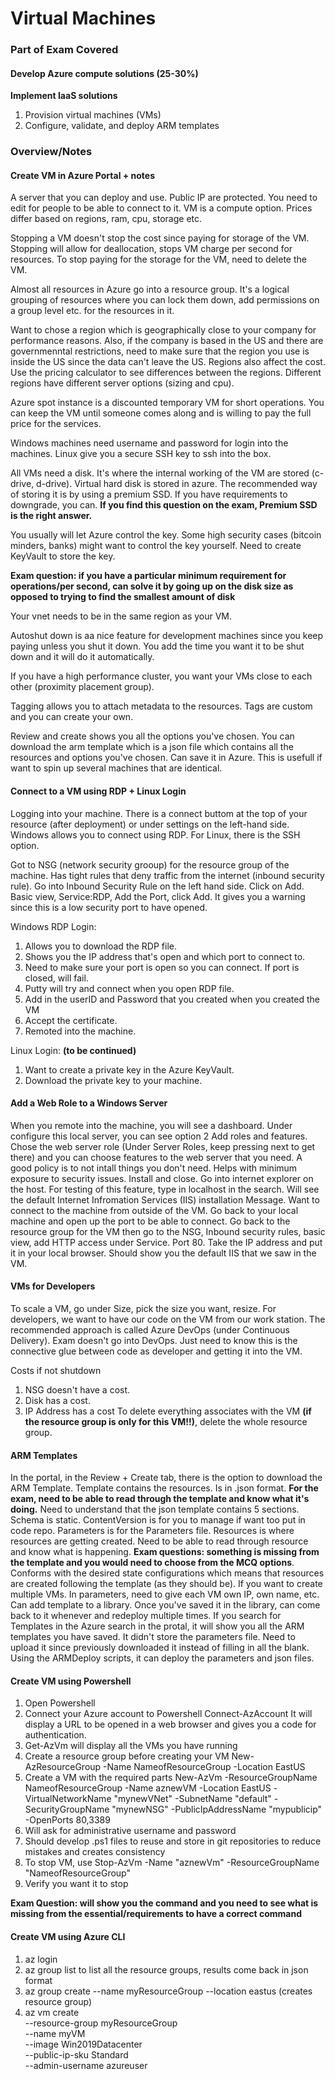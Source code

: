 # Virtual Machines 

### Part of Exam Covered
#### Develop Azure compute solutions (25-30%)
**Implement IaaS solutions**
1. Provision virtual machines (VMs)
2. Configure, validate, and deploy ARM templates

### Overview/Notes

#### Create VM in Azure Portal + notes
A server that you can deploy and use.
Public IP are protected. You need to edit for people to be able to connect to it.
VM is a compute option.
Prices differ based on regions, ram, cpu, storage etc.

Stopping a VM doesn't stop the cost since paying for storage of the VM. Stopping will allow for deallocation, stops VM charge per second for resources. To stop paying for the storage for the VM, need to delete the VM.

Almost all resources in Azure go into a resource group. It's a logical grouping of resources where you can lock them down, add permissions on a group level etc. for the resources in it.

Want to chose a region which is geographically close to your company for performance reasons. Also, if the company is based in the US and there are governmenntal restrictions, need to make sure that the region you use is inside the US since the data can't leave the US. Regions also affect the cost. Use the pricing calculator to see differences between the regions. Different regions have different server options (sizing and cpu).

Azure spot instance is a discounted temporary VM for short operations. You can keep the VM until someone comes along and is willing to pay the full price for the services.

Windows machines need username and password for login into the machines. Linux give you a secure SSH key to ssh into the box.

All VMs need a disk. It's where the internal working of the VM are stored (c-drive, d-drive). Virtual hard disk is stored in azure. The recommended way of storing it is by using a premium SSD. If you have requirements to downgrade, you can. **If you find this question on the exam, Premium SSD is the right answer.**

You usually will let Azure control the key. Some high security cases (bitcoin minders, banks) might want to control the key yourself. Need to create KeyVault to store the key.

**Exam question: if you have a particular minimum requirement for operations/per second, can solve it by going up on the disk size as opposed to trying to find the smallest amount of disk**

Your vnet needs to be in the same region as your VM.

Autoshut down is aa nice feature for development machines since you keep paying unless you shut it down. You add the time you want it to be shut down and it will do it automatically.

If you have a high performance cluster, you want your VMs close to each other (proximity placement group).

Tagging allows you to attach metadata to the resources. Tags are custom and you can create your own.

Review and create shows you all the options you've chosen. You can download the arm template which is a json file which contains all the resources and options you've chosen. Can save it in Azure. This is usefull if want to spin up several machines that are identical. 

#### Connect to a VM using RDP + Linux Login
Logging into your machine. There is a connect buttom at the top of your resource (after deployment) or under settings on the left-hand side. Windows allows you to connect using RDP. For Linux, there is the SSH option. 

Got to NSG (network security grooup) for the resource group of the machine. Has tight rules that deny traffic from the internet (inbound security rule). Go into Inbound Security Rule on the left hand side. Click on Add. Basic view, Service:RDP, Add the Port, click Add. It gives you a warning since this is a low security port to have opened.

Windows RDP Login:
1. Allows you to download the RDP file.
2. Shows you the IP address that's open and which port to connect to.
3. Need to make sure your port is open so you can connect. If port is closed, will fail.
4. Putty will try and connect when you open RDP file.
5. Add in the userID and Password that you created when you created the VM
6. Accept the certificate.
7. Remoted into the machine.

Linux Login: **(to be continued)**
1. Want to create a private key in the Azure KeyVault. 
2. Download the private key to your machine.

#### Add a Web Role to a Windows Server
When you remote into the machine, you will see a dashboard. Under configure this local server, you can see option 2 Add roles and features. Chose the web server role (Under Server Roles, keep pressing next to get there) and you can choose features to the web server that you need. A good policy is to not intall things you don't need. Helps with minimum exposure to security issues. Install and close.
Go into internet explorer on the host. For testing of this feature, type in localhost in the search. Will see the default Internet Infromation Services (IIS) installation Message. Want to connect to the machine from outside of the VM. Go back to your local machine and open up the port to be able to connect. Go back to the resource group for the VM then go to the NSG, Inbound security rules, basic view, add HTTP access under Service. Port 80. Take the IP address and put it in your local browser. Should show you the default IIS that we saw in the VM.

#### VMs for Developers
To scale a VM, go under Size, pick the size you want, resize.
For developers, we want to have our code on the VM from our work station. The recommended approach is called Azure DevOps (under Continuous Delivery). Exam doesn't go into DevOps. Just need to know this is the connective glue between code as developer and getting it into the VM.

Costs if not shutdown
1. NSG doesn't have a cost.
2. Disk has a cost. 
3. IP Address has a cost
To delete everything associates with the VM **(if the resource group is only for this VM!!)**, delete the whole resource group.

#### ARM Templates
In the portal, in the Review + Create tab, there is the option to download the ARM Template.
Template contains the resources. Is in .json format. **For the exam, need to be able to read through the template and know what it's doing.** Need to understand that the json template contains 5 sections. Schema is static. ContentVersion is for you to manage if want too put in code repo. Parameters is for the Parameters file. Resources is where resources are getting created. Need to be able to read through resource and know what is happening. **Exam questions: something is missing from the template and you would need to choose from the MCQ options**. Conforms with the desired state configurations which means that resources are created following the template (as they should be). If you want to create multiple VMs. In parameters, need to give each VM own IP, own name, etc. Can add template to a library. Once you've saved it in the library, can come back to it whenever and redeploy multiple times. If you search for Templates in the Azure search in the protal, it will show you all the ARM templates you have saved. It didn't store the parameters file. Need to upload it since previously downloaded it instead of filling in all the blank. Using the ARMDeploy scripts, it can deploy the parameters and json files.

#### Create VM using Powershell
1. Open Powershell
2. Connect your Azure account to Powershell
Connect-AzAccount
It will display a URL to be opened in a web browser and gives you a code for authentication.
3. Get-AzVm will display all the VMs you have running
4. Create a resource group before creating your VM
New-AzResourceGroup -Name NameofResourceGroup -Location EastUS
5. Create a VM with the required parts
New-AzVm -ResourceGroupName NameofResourceGroup -Name aznewVM -Location EastUS -VirtualNetworkName "mynewVNet" -SubnetName "default" -SecurityGroupName "mynewNSG" -PublicIpAddressName "mypublicip" -OpenPorts 80,3389
6. Will ask for administrative username and password
7. Should develop .ps1 files to reuse and store in git repositories to reduce mistakes and creates consistency
8. To stop VM, use Stop-AzVm -Name "aznewVm" -ResourceGroupName "NameofResourceGroup"
9. Verify you want it to stop

**Exam Question: will show you the command and you need to see what is missing from the essential/requirements to have a correct command**

#### Create VM using Azure CLI
1. az login
2. az group list to list all the resource groups, results come back in json format
3. az group create --name myResourceGroup --location eastus (creates resource group)
4. az vm create \
    --resource-group myResourceGroup \
    --name myVM \
    --image Win2019Datacenter \
    --public-ip-sku Standard \
    --admin-username azureuser

